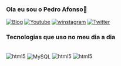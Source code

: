 ### Ola eu sou o Pedro Afonso👋
[![Blog](https://img.shields.io/badge/Blogger-FF5722?style=for-the-badge&logo=blogger&logoColor=white)](https://github.com/Pedromanuelafonso47/Pedromanuelafonso47/edit/main/README.md)
[![Youtube](https://img.shields.io/badge/YouTube-FF0000?style=for-the-badge&logo=youtube&logoColor=white)](https://www.youtube.com/channel/UC7QhKLP1KyaQLQlE-iDrPiw) 
[![winstagram](https://img.shields.io/badge/Instagram-E4405F?style=for-the-badge&logo=instagram&logoColor=white)](https://www.youtube.com/channel/UC7QhKLP1KyaQLQlE-iDrPiw)
[![Twitter](https://img.shields.io/badge/Twitter-1DA1F2?style=for-the-badge&logo=twitter&logoColor=white)](https://www.youtube.com/channel/UC7QhKLP1KyaQLQlE-iDrPiw)


### Tecnologias que uso no meu dia a dia 
<div style="display: inline_block"><br>
  <img aling="center" alt="html5" src="https://img.shields.io/badge/HTML5-E34F26?style=for-the-badge&logo=html5&logoColor=white" ></img>
  <img align="center" alt="MySQL" src="https://img.shields.io/badge/MySQL-4479A1?style=for-the-badge&logo=mysql&logoColor=white"></img>
   <img aling="center" alt="html5" src="https://img.shields.io/badge/CSS3-1572B6?style=for-the-badge&logo=css3&logoColor=white" ></img>
  <img aling="center" alt="html5" src="https://img.shields.io/badge/JavaScript-323330?style=for-the-badge&logo=javascript&logoColor=F7DF1E" ></img>
</div>
